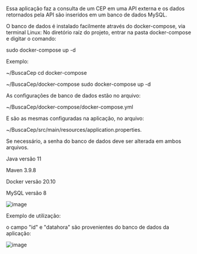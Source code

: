 Essa aplicação faz a consulta de um CEP em uma API externa e os dados retornados pela API são inseridos em um banco de dados MySQL.

O banco de dados é instalado facilmente através do docker-compose, via terminal Linux:
No diretório raíz do projeto, entrar na pasta docker-compose e digitar o comando: 

sudo docker-compose up -d 

Exemplo:

~/BuscaCep cd docker-compose

~/BuscaCep/docker-compose sudo docker-compose up -d 

As configurações de banco de dados estão no arquivo: 

~/BuscaCep/docker-compose/docker-compose.yml 

E são as mesmas configuradas na aplicação, no arquivo:

~/BuscaCep/src/main/resources/application.properties. 


Se necessário, a senha do banco de dados deve ser alterada em ambos arquivos.

Java versão 11

Maven 3.9.8

Docker versão 20.10

MySQL versão 8


![image](https://github.com/user-attachments/assets/2bbf2787-4a70-4530-bcab-24c750f5effb)


Exemplo de utilização: 

o campo "id" e "datahora" são provenientes do banco de dados da aplicação:


![image](https://github.com/user-attachments/assets/4b10c523-e986-49e0-87a3-10084799af54)


